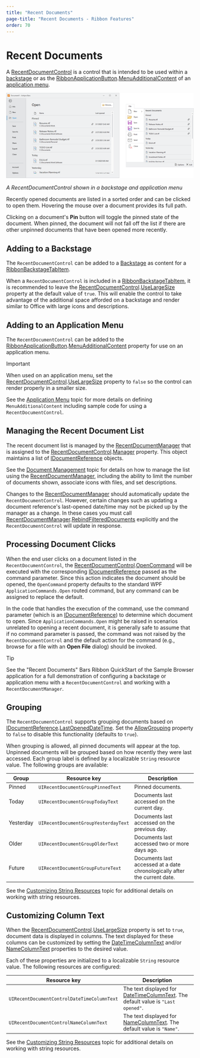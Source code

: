 ```yaml
---
title: "Recent Documents"
page-title: "Recent Documents - Ribbon Features"
order: 70
---
```

# Recent Documents

A [RecentDocumentControl](xref:@ActiproUIRoot.Controls.Bars.RecentDocumentControl) is a control that is intended to be used within a [backstage](backstage.md) or as the [RibbonApplicationButton](xref:@ActiproUIRoot.Controls.Bars.RibbonApplicationButton).[MenuAdditionalContent](xref:@ActiproUIRoot.Controls.Bars.RibbonApplicationButton.MenuAdditionalContent) of an [application menu](application-menu.md).

![Screenshot](../images/recent-documents.png)

*A RecentDocumentControl shown in a backstage and application menu*

Recently opened documents are listed in a sorted order and can be clicked to open them.  Hovering the mouse over a document provides its full path.

Clicking on a document's **Pin** button will toggle the pinned state of the document.  When pinned, the document will not fall off the list if there are other unpinned documents that have been opened more recently.

## Adding to a Backstage

The `RecentDocumentControl` can be added to a [Backstage](application-menu.md) as content for a [RibbonBackstageTabItem](xref:@ActiproUIRoot.Controls.Bars.RibbonBackstageTabItem).

When a `RecentDocumentControl` is included in a [RibbonBackstageTabItem](xref:@ActiproUIRoot.Controls.Bars.RibbonBackstageTabItem), it is recommended to leave the [RecentDocumentControl](xref:@ActiproUIRoot.Controls.Bars.RecentDocumentControl).[UseLargeSize](xref:@ActiproUIRoot.Controls.Bars.RecentDocumentControl.UseLargeSize) property at the default value of `true`.  This will enable the control to take advantage of the additional space afforded on a backstage and render similar to Office with large icons and descriptions.

## Adding to an Application Menu

The `RecentDocumentControl` can be added to the [RibbonApplicationButton](xref:@ActiproUIRoot.Controls.Bars.RibbonApplicationButton).[MenuAdditionalContent](xref:@ActiproUIRoot.Controls.Bars.RibbonApplicationButton.MenuAdditionalContent) property for use on an application menu.

> [!IMPORTANT]
> When used on an application menu, set the [RecentDocumentControl](xref:@ActiproUIRoot.Controls.Bars.RecentDocumentControl).[UseLargeSize](xref:@ActiproUIRoot.Controls.Bars.RecentDocumentControl.UseLargeSize) property to `false` so the control can render properly in a smaller size.

See the [Application Menu](application-menu.md) topic for more details on defining `MenuAdditionalContent` including sample code for using a `RecentDocumentControl`.

## Managing the Recent Document List

The recent document list is managed by the [RecentDocumentManager](xref:@ActiproUIRoot.DocumentManagement.RecentDocumentManager) that is assigned to the [RecentDocumentControl](xref:@ActiproUIRoot.Controls.Bars.RecentDocumentControl).[Manager](xref:@ActiproUIRoot.Controls.Bars.RecentDocumentControl.Manager) property.  This object maintains a list of [IDocumentReference](xref:@ActiproUIRoot.DocumentManagement.IDocumentReference) objects.

See the [Document Management](../../shared/windows-document-management.md) topic for details on how to manage the list using the [RecentDocumentManager](xref:@ActiproUIRoot.DocumentManagement.RecentDocumentManager), including the ability to limit the number of documents shown, associate icons with files, and set descriptions.

Changes to the [RecentDocumentManager](xref:@ActiproUIRoot.DocumentManagement.RecentDocumentManager) should automatically update the `RecentDocumentControl`.  However, certain changes such as updating a document reference's last-opened date/time may not be picked up by the manager as a change.  In these cases you must call [RecentDocumentManager](xref:@ActiproUIRoot.DocumentManagement.RecentDocumentManager).[RebindFilteredDocuments](xref:@ActiproUIRoot.DocumentManagement.RecentDocumentManager.RebindFilteredDocuments*) explicitly and the `RecentDocumentControl` will update in response.

## Processing Document Clicks

When the end user clicks on a document listed in the `RecentDocumentControl`, the [RecentDocumentControl](xref:@ActiproUIRoot.Controls.Bars.RecentDocumentControl).[OpenCommand](xref:@ActiproUIRoot.Controls.Bars.RecentDocumentControl.OpenCommand) will be executed with the corresponding [IDocumentReference](xref:@ActiproUIRoot.DocumentManagement.IDocumentReference) passed as the command parameter.  Since this action indicates the document should be opened, the `OpenCommand` property defaults to the standard WPF `ApplicationCommands.Open` routed command, but any command can be assigned to replace the default.

In the code that handles the execution of the command, use the command parameter (which is an [IDocumentReference](xref:@ActiproUIRoot.DocumentManagement.IDocumentReference)) to determine which document to open.  Since `ApplicationCommands.Open` might be raised in scenarios unrelated to opening a recent document, it is generally safe to assume that if no command parameter is passed, the command was not raised by the `RecentDocumentControl` and the default action for the command (e.g., browse for a file with an **Open File** dialog) should be invoked.

> [!TIP]
> See the "Recent Documents" Bars Ribbon QuickStart of the Sample Browser application for a full demonstration of configuring a backstage or application menu with a `RecentDocumentControl` and working with a `RecentDocumentManager`.

## Grouping

The `RecentDocumentControl` supports grouping documents based on [IDocumentReference](xref:@ActiproUIRoot.DocumentManagement.IDocumentReference).[LastOpenedDateTime](xref:@ActiproUIRoot.DocumentManagement.IDocumentReference.LastOpenedDateTime).  Set the [AllowGrouping](xref:@ActiproUIRoot.Controls.Bars.RecentDocumentControl.AllowGrouping) property to `false` to disable this functionality (defaults to `true`).

When grouping is allowed, all pinned documents will appear at the top. Unpinned documents will be grouped based on how recently they were last accessed.  Each group label is defined by a localizable `String` resource value. The following groups are available:

| Group | Resource key | Description |
|-----|-----|-----|
| Pinned | `UIRecentDocumentGroupPinnedText` | Pinned documents. |
| Today | `UIRecentDocumentGroupTodayText` | Documents last accessed on the current day. |
| Yesterday | `UIRecentDocumentGroupYesterdayText` | Documents last accessed on the previous day. |
| Older | `UIRecentDocumentGroupOlderText` | Documents last accessed two or more days ago. |
| Future | `UIRecentDocumentGroupFutureText` | Documents last accessed at a date chronologically after the current date. |

See the [Customizing String Resources](../../customizing-string-resources.md) topic for additional details on working with string resources.

## Customizing Column Text

When the [RecentDocumentControl](xref:@ActiproUIRoot.Controls.Bars.RecentDocumentControl).[UseLargeSize](xref:@ActiproUIRoot.Controls.Bars.RecentDocumentControl.UseLargeSize) property is set to `true`, document data is displayed in columns. The text displayed for these columns can be customized by setting the [DateTimeColumnText](xref:@ActiproUIRoot.Controls.Bars.RecentDocumentControl.DateTimeColumnText) and/or [NameColumnText](xref:@ActiproUIRoot.Controls.Bars.RecentDocumentControl.NameColumnText) properties to the desired value.

Each of these properties are initialized to a localizable `String` resource value. The following resources are configured:

| Resource key | Description |
|-----|-----|
| `UIRecentDocumentControlDateTimeColumnText` | The text displayed for [DateTimeColumnText](xref:@ActiproUIRoot.Controls.Bars.RecentDocumentControl.DateTimeColumnText). The default value is `"Last opened"`. |
| `UIRecentDocumentControlNameColumnText` | The text displayed for [NameColumnText](xref:@ActiproUIRoot.Controls.Bars.RecentDocumentControl.NameColumnText). The default value is `"Name"`. |


See the [Customizing String Resources](../../customizing-string-resources.md) topic for additional details on working with string resources.